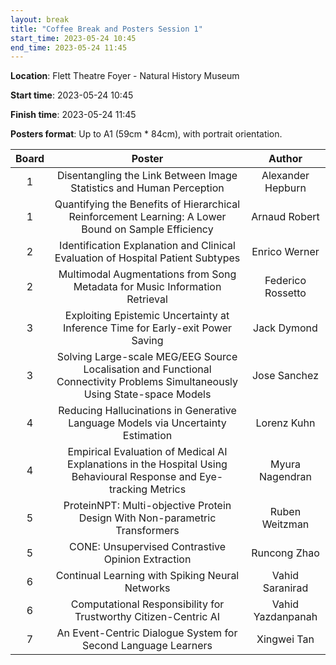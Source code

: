 ```yaml
---
layout: break
title: "Coffee Break and Posters Session 1"
start_time: 2023-05-24 10:45
end_time: 2023-05-24 11:45
---
```


**Location**: Flett Theatre Foyer - Natural History Museum

**Start time**: 2023-05-24 10:45

**Finish time**: 2023-05-24 11:45

**Posters format**: Up to A1 (59cm * 84cm), with portrait orientation.

| Board     | Poster                                                                                                                        | Author             |
|   :----:  |   :----:                                                                                                                      |   :----:           |
| 1         | Disentangling the Link Between Image Statistics and Human Perception                                                          | Alexander Hepburn  | 
| 1         | Quantifying the Benefits of Hierarchical Reinforcement Learning: A Lower Bound on Sample Efficiency                           | Arnaud Robert      | 
| 2         | Identification Explanation and Clinical Evaluation of Hospital Patient Subtypes                                               | Enrico Werner      | 
| 2         | Multimodal Augmentations from Song Metadata for Music Information Retrieval                                                   | Federico Rossetto  | 
| 3         | Exploiting Epistemic Uncertainty at Inference Time for Early-exit Power Saving                                                | Jack Dymond        | 
| 3         | Solving Large-scale MEG/EEG Source Localisation and Functional Connectivity Problems Simultaneously Using State-space Models  | Jose Sanchez       | 
| 4         | Reducing Hallucinations in Generative Language Models via Uncertainty Estimation                                              | Lorenz Kuhn        | 
| 4         | Empirical Evaluation of Medical AI Explanations in the Hospital Using Behavioural Response and Eye-tracking Metrics           | Myura Nagendran    | 
| 5         | ProteinNPT: Multi-objective Protein Design With Non-parametric Transformers                                                   | Ruben Weitzman     | 
| 5         | CONE: Unsupervised Contrastive Opinion Extraction                                                                             | Runcong Zhao       | 
| 6         | Continual Learning with Spiking Neural Networks                                                                               | Vahid Saranirad    | 
| 6         | Computational Responsibility for Trustworthy Citizen-Centric AI                                                               | Vahid Yazdanpanah  | 
| 7         | An Event-Centric Dialogue System for Second Language Learners                                                                 | Xingwei Tan        | 
